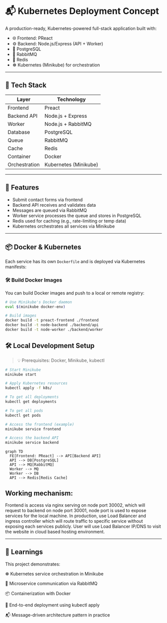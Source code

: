 # 📬 Kubernetes Deployment Concept

A production-ready, Kubernetes-powered full-stack application built with:

- 🌐 Frontend: PReact
- ⚙️ Backend: Node.js/Express (API + Worker)
- 🐘 PostgreSQL
- 🐇 RabbitMQ
- 🧠 Redis
- ☸️ Kubernetes (Minikube) for orchestration

---

## 🧰 Tech Stack

| Layer         | Technology            |
| ------------- | --------------------- |
| Frontend      | Preact                |
| Backend API   | Node.js + Express     |
| Worker        | Node.js + RabbitMQ    |
| Database      | PostgreSQL            |
| Queue         | RabbitMQ              |
| Cache         | Redis                 |
| Container     | Docker                |
| Orchestration | Kubernetes (Minikube) |

---

## 🚀 Features

- Submit contact forms via frontend
- Backend API receives and validates data
- Messages are queued via RabbitMQ
- Worker service processes the queue and stores in PostgreSQL
- Redis used for caching (e.g., rate-limiting or temp data)
- Kubernetes orchestrates all services via Minikube

---

## 📦 Docker & Kubernetes

Each service has its own `Dockerfile` and is deployed via Kubernetes manifests:

### 🛠️ Build Docker Images

You can build Docker images and push to a local or remote registry:

```bash
# Use Minikube's Docker daemon
eval $(minikube docker-env)

# Build images
docker build -t preact-frontend ./frontend
docker build -t node-backend ./backend/api
docker build -t node-worker ./backend/worker
```

## 🛠️ Local Development Setup

> 💡 Prerequisites: Docker, Minikube, kubectl

```bash
# Start Minikube
minikube start

# Apply Kubernetes resources
kubectl apply -f k8s/

# To get all deployments
kubectl get deployments

# To get all pods
kubectl get pods

# Access the frontend (example)
minikube service frontend

# Access the backend API
minikube service backend

```

```mermaid
graph TD
  FE[Frontend: PReact] --> API[Backend API]
  API --> DB[PostgreSQL]
  API --> MQ[RabbitMQ]
  Worker --> MQ
  Worker --> DB
  API --> Redis[Redis Cache]
```

## Working mechanism:

Frontend is access via nginx serving on node port 30002, which will request to backend on node port
30001, node port is used to expose services for the local machine. In production, use Load Balancer
and ingress controller which will route traffic to specific service without exposing each services
publicly. User will use Load Balancer IP/DNS to visit the website in cloud based hosting environment.

---

## 🧠 Learnings

This project demonstrates:

☸️ Kubernetes service orchestration in Minikube

🧵 Microservice communication via RabbitMQ

📦 Containerization with Docker

🚢 End-to-end deployment using kubectl apply

📬 Message-driven architecture pattern in practice
